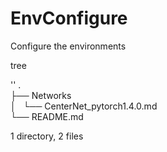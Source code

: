 # EnvConfigure
Configure  the environments

tree                                                                                                                                       

'<kkkljkhjkh>'
.                                                                                                                                                       
├── Networks                                                                                                                                          
│   └── CenterNet_pytorch1.4.0.md                                                                                                                   
└── README.md

1 directory, 2 files
